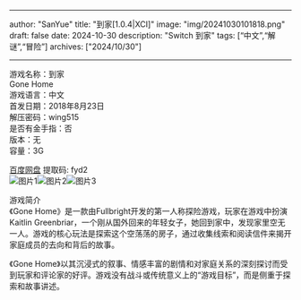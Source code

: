 
---
author: "SanYue"
title: "到家[1.0.4|XCI]"
image: "img/20241030101818.png"
draft: false
date: 2024-10-30
description: "Switch 到家"
tags: [“中文”,“解谜”,“冒险”]
archives: ["2024/10/30"]

---

游戏名称：到家   
Gone Home    
游戏语言：中文  
首发日期：2018年8月23日  
解压密码：wing515  
是否有金手指：否  
版本：无   
容量：3G

[百度网盘](https://pan.baidu.com/s/1uIE_a7dxE9LPmIPQf7SQ3g) 提取码: fyd2  
![图片1](img/83b5c355b9c6aaf.jpg)![图片2](img/0f4e5b2816fe99.jpg)![图片3](img/8701ac971c2ec.jpg)  

游戏简介  
《Gone Home》是一款由Fullbright开发的第一人称探险游戏，玩家在游戏中扮演Kaitlin Greenbriar，一个刚从国外回来的年轻女子，她回到家中，发现家里空无一人。游戏的核心玩法是探索这个空荡荡的房子，通过收集线索和阅读信件来揭开家庭成员的去向和背后的故事。

《Gone Home》以其沉浸式的叙事、情感丰富的剧情和对家庭关系的深刻探讨而受到玩家和评论家的好评。游戏没有战斗或传统意义上的“游戏目标”，而是侧重于探索和故事讲述。
